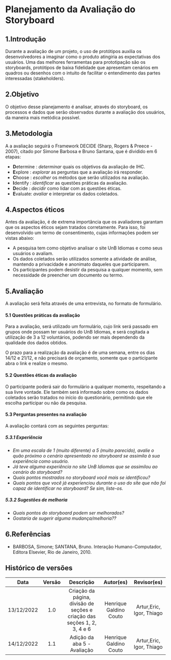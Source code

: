 # Planejamento da Avaliação do Storyboard

## 1.Introdução
Durante a avaliação de um projeto, o uso de protótipos auxilia os desenvolvedores a imaginar como o produto atingiria as expectativas dos usuários. Uma das melhores ferramentas para prototipação são os storyboards, protótipos de baixa fidelidade que apresentam cenários em quadros ou desenhos com o intuito de facilitar o entendimento das partes interessadas (stakeholders).
## 2.Objetivo
O objetivo desse planejamento é analisar, através do storyboard, os processos e dados que serão observados durante a avaliação dos usuários, da maneira mais metódica possível.
## 3.Metodologia
A a avaliação seguirá o Framework DECIDE (Sharp, Rogers & Preece - 2007), citado por Simone Barbosa e Bruno Santana, que é dividido em 6 etapas:

- **D**etermine : *determinar* quais os objetivos da avaliação de IHC.
- **E**xplore : *explorar* as perguntas que a avaliação irá responder.
- **C**hoose : *escolher* os métodos que serão utilizados na avaliação.
- **I**dentify : *identificar* as questões práticas da avaliação.
- **D**ecide : *decidir* como lidar com as questões éticas.
- **E**valuate: *avaliar* e interpretar os dados coletados.
## 4.Aspectos éticos
Antes da avaliação, é de extrema importância que os avaliadores garantam que os aspectos éticos sejam tratados corretamente. Para isso, foi desenvolvido um termo de consentimento, cujas informações podem ser vistas abaixo:
- A pesquisa tem como objetivo analisar o site UnB Idiomas e como seus usuários o avaliam. 
- Os dados coletados serão utilizados somente a atividade de análise, mantendo a privacidade e anonimato daqueles que participarem.
- Os participantes podem desistir da pesquisa a qualquer momento, sem necessidade de preencher um documento ou termo.


## 5.Avaliação

 A avaliação será feita através de uma entrevista, no formato de formulário.

#### 5.1 Questões práticas da avaliação
Para a avaliação, será utilizado um formulário, cujo link será passado em grupos onde possam ter usuários do UnB Idiomas, e será cogitada a utilização de 3 a 12 voluntários, podendo ser mais dependendo da qualidade dos dados obtidos. 

O prazo para a realização da avaliação é de uma semana, entre os dias 14/12 e 21/12, e não precisará de orçamento, somente que o participante abra o link e realize o mesmo.

#### 5.2 Questões éticas da avaliação
O participante poderá sair do formulário a qualquer momento, respeitando a sua livre vontade. Ele também será informado sobre como os dados coletados serão tratados no início do questionário, permitindo que ele escolha participar ou não da pesquisa.

#### 5.3 Perguntas presentes na avaliação
A avaliação contará com as seguintes perguntas:
##### 5.3.1 Experiência
- *Em uma escala de 1 (muito diferente) a 5 (muito parecido), avalie o quão próximo o cenário apresentado no storyboard se assimila à sua experiência como usuário.*
- *Já teve alguma experiência no site UnB Idiomas que se assimilou ao cenário do storyboard?*
- *Quais pontos mostrados no storyboard você mais se identificou?*
- *Quais pontos que você já experienciou durante o uso do site que não foi capaz de identificar no storyboard? Se sim, liste-os.*
##### 5.3.2 Sugestões de melhoria
- *Quais pontos do storyboard podem ser melhorados?*
- *Gostaria de sugerir alguma mudança/melhoria??*

## 6.Referências
- BARBOSA, Simone; SANTANA, Bruno. Interação Humano-Computador, Editora Elsevier, Rio de Janeiro, 2010.

## Histórico de versões
|    Data    | Versão |                                       Descrição                                       |        Autor(es)        |         Revisor(es)         |
| :--------: | :----: | :-----------------------------------------------------------------------------------: | :---------------------: | :---------------------: |
| 13/12/2022 |  1.0   |  Criação da página, divisão de seções e criação das seções 1, 2, 3, 4 e 6   |   Henrique Galdino Couto    | Artur,Eric, Igor, Thiago |
| 14/12/2022 |  1.1   |  Adição da aba 5 - Avaliação  |   Henrique Galdino Couto    | Artur,Eric, Igor, Thiago |